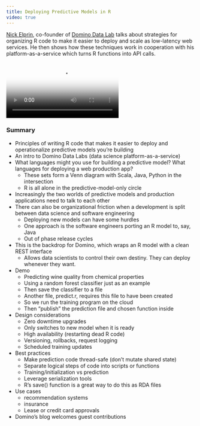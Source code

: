 ```yaml
---
title: Deploying Predictive Models in R
video: true
---
```


[Nick Elprin](https://www.linkedin.com/pub/nick-elprin/38/a0/b3),
co-founder of [Domino Data Lab](http://www.dominodatalab.com/) talks
about strategies for organizing R code to make it easier to deploy
and scale as low-latency web services. He then shows how these
techniques work in cooperation with his platform-as-a-service which
turns R functions into API calls.

<div class="flowplayer" data-embed="false">
  <video type="video/mp4"
         src="http://player.vimeo.com/external/124671402.hd.mp4?s=e2a64ba66124dc454e3d6126d2001124"
         poster="https://i.vimeocdn.com/video/514501213.jpg?mw=700"
  ></video>
</div>

### Summary

* Principles of writing R code that makes it easier to deploy and operationalize predictive models you’re building
* An intro to Domino Data Labs (data science platform-as-a-service)
* What languages might you use for building a predictive model? What languages for deploying a web production app?
    * These sets form a Venn diagram with Scala, Java, Python in the intersection
    * R is all alone in the predictive-model-only circle
* Increasingly the two worlds of predictive models and production applications need to talk to each other
* There can also be organizational friction when a development is split between data science and software engineering
    * Deploying new models can have some hurdles
    * One approach is the software engineers porting an R model to, say, Java
    * Out of phase release cycles
* This is the backdrop for Domino, which wraps an R model with a clean REST interface
    * Allows data scientists to control their own destiny. They can deploy whenever they want.
* Demo
    * Predicting wine quality from chemical properties
    * Using a random forest classifier just as an example
    * Then save the classifier to a file
    * Another file, predict.r, requires this file to have been created
    * So we run the training program on the cloud
    * Then “publish” the prediction file and chosen function inside
* Design considerations
    * Zero downtime upgrades
    * Only switches to new model when it is ready
    * High availability (restarting dead R code)
    * Versioning, rollbacks, request logging
    * Scheduled training updates
* Best practices
    * Make prediction code thread-safe (don’t mutate shared state)
    * Separate logical steps of code into scripts or functions
    * Training/initialization vs prediction
    * Leverage serialization tools
    * R’s save() function is a great way to do this as RDA files
* Use cases
    * recommendation systems
    * insurance
    * Lease or credit card approvals
* Domino’s blog welcomes guest contributions

